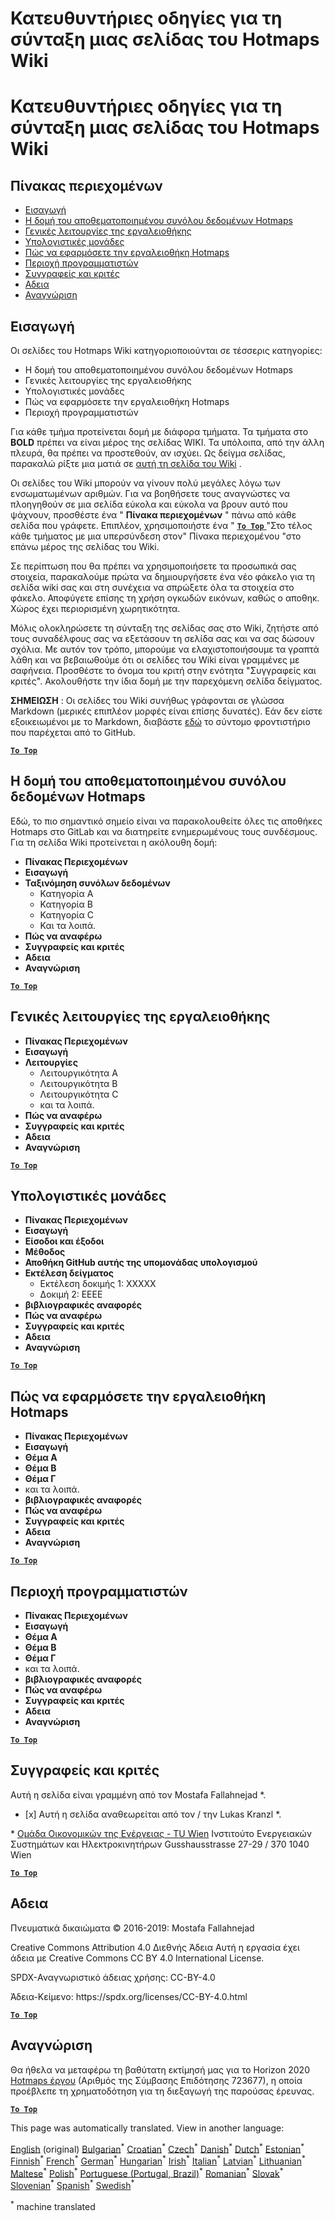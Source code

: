 <h1> <a class="anchor" id="guidelines-for-writing-a-hotmaps-wiki-page" href="#guidelines-for-writing-a-hotmaps-wiki-page"><i class="fa fa-link"></i></a> Κατευθυντήριες οδηγίες για τη σύνταξη μιας σελίδας του Hotmaps Wiki </h1><h1> <a class="anchor" id="guidelines-for-writing-a-hotmaps-wiki-page" href="#guidelines-for-writing-a-hotmaps-wiki-page"><i class="fa fa-link"></i></a> Κατευθυντήριες οδηγίες για τη σύνταξη μιας σελίδας του Hotmaps Wiki </h1><h2> <a class="anchor" id="table-of-contents" href="#table-of-contents"><i class="fa fa-link"></i></a> Πίνακας περιεχομένων </h2><ul><li> <a href="#introduction">Εισαγωγή</a> </li><li> <a href="#hotmaps-data-set-repository-structure">Η δομή του αποθεματοποιημένου συνόλου δεδομένων Hotmaps</a> </li><li> <a href="#general-functionalities-of-the-toolbox">Γενικές λειτουργίες της εργαλειοθήκης</a> </li><li> <a href="#calculation-modules">Υπολογιστικές μονάδες</a> </li><li> <a href="#how-to-apply-the-hotmaps-toolbox">Πώς να εφαρμόσετε την εργαλειοθήκη Hotmaps</a> </li><li> <a href="#developers-area">Περιοχή προγραμματιστών</a> </li><li> <a href="#authors-and-reviewers">Συγγραφείς και κριτές</a> </li><li> <a href="#license">Αδεια</a> </li><li> <a href="#acknowledgement">Αναγνώριση</a> </li></ul><h2> <a class="anchor" id="introduction" href="#introduction"><i class="fa fa-link"></i></a> Εισαγωγή </h2><p> Οι σελίδες του Hotmaps Wiki κατηγοριοποιούνται σε τέσσερις κατηγορίες: </p><ul><li> Η δομή του αποθεματοποιημένου συνόλου δεδομένων Hotmaps </li><li> Γενικές λειτουργίες της εργαλειοθήκης </li><li> Υπολογιστικές μονάδες </li><li> Πώς να εφαρμόσετε την εργαλειοθήκη Hotmaps </li><li> Περιοχή προγραμματιστών </li></ul><p> Για κάθε τμήμα προτείνεται δομή με διάφορα τμήματα. Τα τμήματα στο <strong>BOLD</strong> πρέπει να είναι μέρος της σελίδας WIKI. Τα υπόλοιπα, από την άλλη πλευρά, θα πρέπει να προστεθούν, αν ισχύει. Ως δείγμα σελίδας, παρακαλώ ρίξτε μια ματιά σε <a href="https://github.com/HotMaps/hotmaps_wiki/wiki/CM-District-heating-potential-user-defined-thresholds">αυτή τη σελίδα του Wiki</a> . </p><p> Οι σελίδες του Wiki μπορούν να γίνουν πολύ μεγάλες λόγω των ενσωματωμένων αριθμών. Για να βοηθήσετε τους αναγνώστες να πλοηγηθούν σε μια σελίδα εύκολα και εύκολα να βρουν αυτό που ψάχνουν, προσθέστε ένα &quot; <strong>Πίνακα περιεχομένων</strong> &quot; πάνω από κάθε σελίδα που γράφετε. Επιπλέον, χρησιμοποιήστε ένα &quot; <ins> <code><strong><a href="#table-of-contents">To Top</a></strong></code> </ins> &quot;Στο τέλος κάθε τμήματος με μια υπερσύνδεση στον&quot; Πίνακα περιεχομένου &quot;στο επάνω μέρος της σελίδας του Wiki. </p><p> Σε περίπτωση που θα πρέπει να χρησιμοποιήσετε τα προσωπικά σας στοιχεία, παρακαλούμε πρώτα να δημιουργήσετε ένα νέο φάκελο για τη σελίδα wiki σας και στη συνέχεια να σπρώξετε όλα τα στοιχεία στο φάκελο. Αποφύγετε επίσης τη χρήση ογκωδών εικόνων, καθώς ο αποθηκ. Χώρος έχει περιορισμένη χωρητικότητα. </p><p> Μόλις ολοκληρώσετε τη σύνταξη της σελίδας σας στο Wiki, ζητήστε από τους συναδέλφους σας να εξετάσουν τη σελίδα σας και να σας δώσουν σχόλια. Με αυτόν τον τρόπο, μπορούμε να ελαχιστοποιήσουμε τα γραπτά λάθη και να βεβαιωθούμε ότι οι σελίδες του Wiki είναι γραμμένες με σαφήνεια. Προσθέστε το όνομα του κριτή στην ενότητα &quot;Συγγραφείς και κριτές&quot;. Ακολουθήστε την ίδια δομή με την παρεχόμενη σελίδα δείγματος. </p><p> <strong>ΣΗΜΕΙΩΣΗ</strong> : Οι σελίδες του Wiki συνήθως γράφονται σε γλώσσα Markdown (μερικές επιπλέον μορφές είναι επίσης δυνατές). Εάν δεν είστε εξοικειωμένοι με το Markdown, διαβάστε <a href="https://guides.github.com/features/mastering-markdown/">εδώ</a> το σύντομο φροντιστήριο που παρέχεται από το GitHub. </p><p><ins> <code><strong><a href="#table-of-contents">To Top</a></strong></code> </ins> </p><h2> <a class="anchor" id="hotmaps-data-set-repository-structure" href="#hotmaps-data-set-repository-structure"><i class="fa fa-link"></i></a> Η δομή του αποθεματοποιημένου συνόλου δεδομένων Hotmaps </h2><p> Εδώ, το πιο σημαντικό σημείο είναι να παρακολουθείτε όλες τις αποθήκες Hotmaps στο GitLab και να διατηρείτε ενημερωμένους τους συνδέσμους. Για τη σελίδα Wiki προτείνεται η ακόλουθη δομή: </p><ul><li> <strong>Πίνακας Περιεχομένων</strong> </li><li> <strong>Εισαγωγή</strong> </li><li> <strong>Ταξινόμηση συνόλων δεδομένων</strong> <ul><li> Κατηγορία Α </li><li> Κατηγορία Β </li><li> Κατηγορία C </li><li> Και τα λοιπά. </li></ul></li><li> <strong>Πώς να αναφέρω</strong> </li><li> <strong>Συγγραφείς και κριτές</strong> </li><li> <strong>Αδεια</strong> </li><li> <strong>Αναγνώριση</strong> </li></ul><p><ins> <code><strong><a href="#table-of-contents">To Top</a></strong></code> </ins> </p><h2> <a class="anchor" id="general-functionalities-of-the-toolbox" href="#general-functionalities-of-the-toolbox"><i class="fa fa-link"></i></a> Γενικές λειτουργίες της εργαλειοθήκης </h2><ul><li> <strong>Πίνακας Περιεχομένων</strong> </li><li> <strong>Εισαγωγή</strong> </li><li> <strong>Λειτουργίες</strong> <ul><li> Λειτουργικότητα A </li><li> Λειτουργικότητα Β </li><li> Λειτουργικότητα C </li><li> και τα λοιπά. </li></ul></li><li> <strong>Πώς να αναφέρω</strong> </li><li> <strong>Συγγραφείς και κριτές</strong> </li><li> <strong>Αδεια</strong> </li><li> <strong>Αναγνώριση</strong> </li></ul><p><ins> <code><strong><a href="#table-of-contents">To Top</a></strong></code> </ins> </p><h2> <a class="anchor" id="calculation-modules" href="#calculation-modules"><i class="fa fa-link"></i></a> Υπολογιστικές μονάδες </h2><ul><li> <strong>Πίνακας Περιεχομένων</strong> </li><li> <strong>Εισαγωγή</strong> </li><li> <strong>Είσοδοι και έξοδοι</strong> </li><li> <strong>Μέθοδος</strong> </li><li> <strong>Αποθήκη GitHub αυτής της υπομονάδας υπολογισμού</strong> </li><li> <strong>Εκτέλεση δείγματος</strong> <ul><li> Εκτέλεση δοκιμής 1: XXXXX </li><li> Δοκιμή 2: ΕΕΕΕ </li></ul></li><li> <strong>βιβλιογραφικές αναφορές</strong> </li><li> <strong>Πώς να αναφέρω</strong> </li><li> <strong>Συγγραφείς και κριτές</strong> </li><li> <strong>Αδεια</strong> </li><li> <strong>Αναγνώριση</strong> </li></ul><p><ins> <code><strong><a href="#table-of-contents">To Top</a></strong></code> </ins> </p><h2> <a class="anchor" id="how-to-apply-the-hotmaps-toolbox" href="#how-to-apply-the-hotmaps-toolbox"><i class="fa fa-link"></i></a> Πώς να εφαρμόσετε την εργαλειοθήκη Hotmaps </h2><ul><li> <strong>Πίνακας Περιεχομένων</strong> </li><li> <strong>Εισαγωγή</strong> </li><li> <strong>Θέμα Α</strong> </li><li> <strong>Θέμα Β</strong> </li><li> <strong>Θέμα Γ</strong> </li><li> και τα λοιπά. </li><li> <strong>βιβλιογραφικές αναφορές</strong> </li><li> <strong>Πώς να αναφέρω</strong> </li><li> <strong>Συγγραφείς και κριτές</strong> </li><li> <strong>Αδεια</strong> </li><li> <strong>Αναγνώριση</strong> </li></ul><p><ins> <code><strong><a href="#table-of-contents">To Top</a></strong></code> </ins> </p><h2> <a class="anchor" id="developers-area" href="#developers-area"><i class="fa fa-link"></i></a> Περιοχή προγραμματιστών </h2><ul><li> <strong>Πίνακας Περιεχομένων</strong> </li><li> <strong>Εισαγωγή</strong> </li><li> <strong>Θέμα Α</strong> </li><li> <strong>Θέμα Β</strong> </li><li> <strong>Θέμα Γ</strong> </li><li> και τα λοιπά. </li><li> <strong>βιβλιογραφικές αναφορές</strong> </li><li> <strong>Πώς να αναφέρω</strong> </li><li> <strong>Συγγραφείς και κριτές</strong> </li><li> <strong>Αδεια</strong> </li><li> <strong>Αναγνώριση</strong> </li></ul><p><ins> <code><strong><a href="#table-of-contents">To Top</a></strong></code> </ins> </p><h2> <a class="anchor" id="authors-and-reviewers" href="#authors-and-reviewers"><i class="fa fa-link"></i></a> Συγγραφείς και κριτές </h2><p> Αυτή η σελίδα είναι γραμμένη από τον Mostafa Fallahnejad *. </p><ul><li> [x] Αυτή η σελίδα αναθεωρείται από τον / την Lukas Kranzl *. </li></ul><p> * <a href="https://eeg.tuwien.ac.at/">Ομάδα Οικονομικών της Ενέργειας - TU Wien</a> Ινστιτούτο Ενεργειακών Συστημάτων και Ηλεκτροκινητήρων Gusshausstrasse 27-29 / 370 1040 Wien </p><p><ins> <code><strong><a href="#table-of-contents">To Top</a></strong></code> </ins> </p><h2> <a class="anchor" id="license" href="#license"><i class="fa fa-link"></i></a> Αδεια </h2><p> Πνευματικά δικαιώματα © 2016-2019: Mostafa Fallahnejad </p><p> Creative Commons Attribution 4.0 Διεθνής Άδεια Αυτή η εργασία έχει άδεια με Creative Commons CC BY 4.0 International License. </p><p> SPDX-Αναγνωριστικό άδειας χρήσης: CC-BY-4.0 </p><p> Άδεια-Κείμενο: https://spdx.org/licenses/CC-BY-4.0.html </p><p><ins> <code><strong><a href="#table-of-contents">To Top</a></strong></code> </ins> </p><h2> <a class="anchor" id="acknowledgement" href="#acknowledgement"><i class="fa fa-link"></i></a> Αναγνώριση </h2><p> Θα ήθελα να μεταφέρω τη βαθύτατη εκτίμησή μας για το Horizon 2020 <a href="https://www.hotmaps-project.eu">Hotmaps έργου</a> (Αριθμός της Σύμβασης Επιδότησης 723677), η οποία προέβλεπε τη χρηματοδότηση για τη διεξαγωγή της παρούσας έρευνας. </p><p><ins> <code><strong><a href="#table-of-contents">To Top</a></strong></code> </ins> </p>
<!--- THIS IS A SUPER UNIQUE IDENTIFIER -->

This page was automatically translated. View in another language:

[English](../en/Guidelines-for-writing-a-Hotmaps-Wiki-page) (original) [Bulgarian](../bg/Guidelines-for-writing-a-Hotmaps-Wiki-page)<sup>\*</sup> [Croatian](../hr/Guidelines-for-writing-a-Hotmaps-Wiki-page)<sup>\*</sup> [Czech](../cs/Guidelines-for-writing-a-Hotmaps-Wiki-page)<sup>\*</sup> [Danish](../da/Guidelines-for-writing-a-Hotmaps-Wiki-page)<sup>\*</sup> [Dutch](../nl/Guidelines-for-writing-a-Hotmaps-Wiki-page)<sup>\*</sup> [Estonian](../et/Guidelines-for-writing-a-Hotmaps-Wiki-page)<sup>\*</sup> [Finnish](../fi/Guidelines-for-writing-a-Hotmaps-Wiki-page)<sup>\*</sup> [French](../fr/Guidelines-for-writing-a-Hotmaps-Wiki-page)<sup>\*</sup> [German](../de/Guidelines-for-writing-a-Hotmaps-Wiki-page)<sup>\*</sup>  [Hungarian](../hu/Guidelines-for-writing-a-Hotmaps-Wiki-page)<sup>\*</sup> [Irish](../ga/Guidelines-for-writing-a-Hotmaps-Wiki-page)<sup>\*</sup> [Italian](../it/Guidelines-for-writing-a-Hotmaps-Wiki-page)<sup>\*</sup> [Latvian](../lv/Guidelines-for-writing-a-Hotmaps-Wiki-page)<sup>\*</sup> [Lithuanian](../lt/Guidelines-for-writing-a-Hotmaps-Wiki-page)<sup>\*</sup> [Maltese](../mt/Guidelines-for-writing-a-Hotmaps-Wiki-page)<sup>\*</sup> [Polish](../pl/Guidelines-for-writing-a-Hotmaps-Wiki-page)<sup>\*</sup> [Portuguese (Portugal, Brazil)](../pt/Guidelines-for-writing-a-Hotmaps-Wiki-page)<sup>\*</sup> [Romanian](../ro/Guidelines-for-writing-a-Hotmaps-Wiki-page)<sup>\*</sup> [Slovak](../sk/Guidelines-for-writing-a-Hotmaps-Wiki-page)<sup>\*</sup> [Slovenian](../sl/Guidelines-for-writing-a-Hotmaps-Wiki-page)<sup>\*</sup> [Spanish](../es/Guidelines-for-writing-a-Hotmaps-Wiki-page)<sup>\*</sup> [Swedish](../sv/Guidelines-for-writing-a-Hotmaps-Wiki-page)<sup>\*</sup> 

<sup>\*</sup> machine translated

